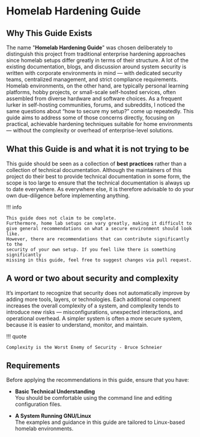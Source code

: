 # Homelab Hardening Guide

## Why This Guide Exists

The name "**Homelab Hardening Guide**" was chosen deliberately to distinguish
this project from traditional enterprise hardening approaches since homelab
setups differ greatly in terms of their structure. A lot of the existing
documentation, blogs, and discussion around system security is written with
corporate environments in mind — with dedicated security teams, centralized
management, and strict compliance requirements. Homelab environments, on the
other hand, are typically personal learning platforms, hobby projects, or
small-scale self-hosted services, often assembled from diverse hardware
and software choices. As a frequent lurker in self-hosting communities,
forums, and subreddits, I noticed the same questions about
“how to secure my setup?” come up repeatedly. This guide aims to address some of
those concerns directly, focusing on practical, achievable hardening techniques
suitable for home environments — without the complexity or overhead of
enterprise-level solutions.

## What this Guide is and what it is not trying to be

This guide should be seen as a collection of **best practices** rather
than a collection of technical documentation. Although the maintainers of this
project do their best to provide technical documentation in some form, the scope
is too large to ensure that the technical documentation is always up to date
everywhere. As everywhere else, it is therefore advisable to do
your own due-diligence before implementing anything.

!!! info

    This guide does not claim to be complete.
    Furthermore, home lab setups can vary greatly, making it difficult to
    give general recommendations on what a secure environment should look like.
    However, there are recommendations that can contribute significantly to the
    security of your own setup. If you feel like there is something
    significantly
    missing in this guide, feel free to suggest changes via pull request.

## A word or two about security and complexity

It’s important to recognize that security does not automatically improve by
adding more tools, layers, or technologies. Each additional component increases
the overall complexity of a system, and complexity tends to introduce new risks
— misconfigurations, unexpected interactions, and operational overhead.
A simpler system is often a more secure system, because it is easier to
understand, monitor, and maintain.

!!! quote

    Complexity is the Worst Enemy of Security - Bruce Schneier

## Requirements

Before applying the recommendations in this guide, ensure that you have:

- **Basic Technical Understanding**  
  You should be comfortable using the command line and editing configuration
  files.

- **A System Running GNU/Linux**  
  The examples and guidance in this guide are tailored to Linux-based
  homelab environments.
